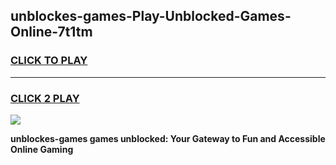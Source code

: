 
## unblockes-games-Play-Unblocked-Games-Online-7t1tm
<h3>
<a href="https://premium76.site?title=unblockes-games&ref=25A">CLICK TO PLAY</a></h3>
<hr>

<h3>
<a href="https://premium76.site?title=unblockes-games&ref=25A">CLICK 2 PLAY</a>
  
</h3>

<a href="https://premium76.site?title=unblockes-games&ref=25A"><img src="https://clearcache.store/games.png"></a>


**unblockes-games games unblocked: Your Gateway to Fun and Accessible Online Gaming**
